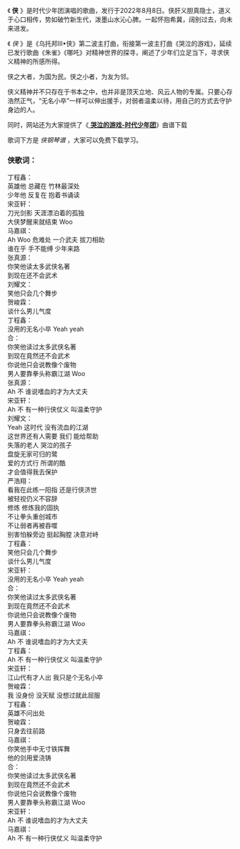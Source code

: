 

《 **侠**
》是时代少年团演唱的歌曲，发行于2022年8月8日。侠肝义胆真隐士，道义于心口相传，势如破竹新生代，泼墨山水沁心脾。一起怀抱希冀，阔别过去，向未来进发。

《 _侠_
》是《乌托邦III•侠》第二波主打曲，衔接第一波主打曲《哭泣的游戏》，延续已发行歌曲《朱雀》《哪吒》对精神世界的探寻，阐述了少年们立足当下，寻求侠义精神的所感所得。

侠之大者，为国为民。侠之小者，为友为邻。

侠义精神并不只存在于书本之中，也并非是顶天立地、风云人物的专属。只要心存浩然正气，“无名小卒”一样可以伸出援手，对弱者温柔以待，用自己的方式去守护身边的人。

同时，网站还为大家提供了《[ **哭泣的游戏-时代少年团**](Music-14358.html "哭泣的游戏-时代少年团")》曲谱下载

歌词下方是 _侠钢琴谱_ ，大家可以免费下载学习。

### 侠歌词：

丁程鑫：  
英雄他 总藏在 竹林最深处  
少年他 反复在 抱着书诵读  
宋亚轩：  
刀光剑影 天涯漂泊着的孤独  
大侠梦醒来就结束 Woo  
马嘉祺：  
Ah Woo 危难处 一介武夫 拔刀相助  
谁在乎 手不能缚 少年来路  
张真源：  
你笑他读太多武侠名著  
到现在还不会武术  
刘耀文：  
笑他只会几个舞步  
贺峻霖：  
谈什么男儿气度  
丁程鑫：  
没用的无名小卒 Yeah yeah  
合：  
你笑他读过太多武侠名著  
到现在竟然还不会武术  
你说他只会说教像个废物  
男人要靠拳头称霸江湖 Woo  
张真源：  
Ah 不 谁说嗜血的才为大丈夫  
宋亚轩：  
Ah 不 有一种行侠仗义 叫温柔守护  
刘耀文：  
Yeah 这时代 没有流血的江湖  
这世界还有人需要 我们 能给帮助  
失落的老人 哭泣的孩子  
盘旋无家可归的鹭  
爱的方式行 所谓的酷  
才会值得我去保护  
严浩翔：  
看我在此练一阳指 还是行侠济世  
被轻视仍义不容辞  
修炼 修炼我的固执  
不让拳头重创城市  
不让弱者再被吞噬  
别害怕躲旁边 挺起胸膛 决意对峙  
丁程鑫：  
笑他只会几个舞步  
谈什么男儿气度  
宋亚轩：  
没用的无名小卒 Yeah yeah  
合：  
你笑他读过太多武侠名著  
到现在竟然还不会武术  
你说他只会说教像个废物  
男人要靠拳头称霸江湖 Woo  
马嘉祺：  
Ah 不 谁说嗜血的才为大丈夫  
丁程鑫：  
Ah 不 有一种行侠仗义 叫温柔守护  
宋亚轩：  
江山代有才人出 我只是个无名小卒  
贺峻霖：  
我 没身份 没天赋 没想过就此屈服  
丁程鑫：  
英雄不问出处  
贺峻霖：  
只身去往前路  
马嘉祺：  
你笑他手中无寸铁挥舞  
他的剑用爱浇铸  
合：  
你笑他读过太多武侠名著  
到现在竟然还不会武术  
你说他只会说教像个废物  
男人要靠拳头称霸江湖 Woo  
宋亚轩：  
Ah 不 谁说嗜血的才为大丈夫  
马嘉祺：  
Ah 不 有一种行侠仗义 叫温柔守护

